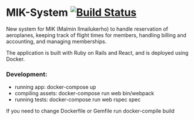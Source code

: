 # MIK-System [![Build Status](https://www.travis-ci.org/Owlaukka/MIK-System.svg?branch=calendarfront)](https://www.travis-ci.org/Owlaukka/MIK-System)

New system for MIK (Malmin Ilmailukerho) to handle reservation of
aeroplanes, keeping track of flight times for members, handling 
billing and accounting, and managing memberships.

The application is built with Ruby on Rails and React, and is
deployed using Docker.

### Development:
* running app: docker-compose up
* compiling assets: docker-compose run web bin/webpack
* running tests: docker-compose run web rspec spec

If you need to change Dockerfile or Gemfile run docker-compile build
